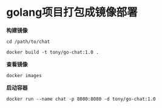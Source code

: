 # golang项目打包成镜像部署

**构建镜像**

`cd /path/to/chat`

`docker build -t tony/go-chat:1.0 .`

**查看镜像**

`docker images`

**启动容器**

`docker run --name chat -p 8080:8080 -d tony/go-chat:1.0`
